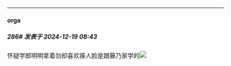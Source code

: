 ﻿
*****

####  orga  
##### 286#       发表于 2024-12-19 08:43

怀疑学郎明明拿着剑却喜欢揍人脸是跟藤乃家学的<img src="https://static.saraba1st.com/image/smiley/face2017/067.png" referrerpolicy="no-referrer">

